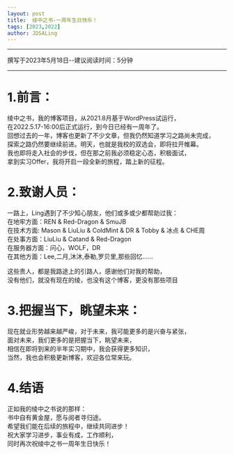 ```yaml
---
layout: post
title:  绫中之书-一周年生日快乐！
tags: [2023,2022]
author: JDSALing
---
```


---
撰写于2023年5月18日--建议阅读时间：5分钟

---

# 1.前言：
绫中之书，我的博客项目，从2021.8月基于WordPress试运行，  
在2022.5.17-16:00后正式运行，到今日已经有一周年了。  
回想过去的一年，博客也更新了不少文章，但我仍然知道学习之路尚未完成，  
探索之路仍然要继续前进。明天，也就是我校的双选会，即将拉开帷幕。  
我也即将走入社会的步伐，但在那之前我必须稳定心态，积极面试，  
拿到实习Offer，我将开启一段全新的旅程，踏上新的征程。

# 2.致谢人员：
一路上，Ling遇到了不少知心朋友，他们或多或少都帮助过我：  
在地牢方面：REN & Red-Dragon & SmuJB  
在技术方面: Mason & LiuLiu & ColdMint & DR & Tobby & 冰点 & CHE周  
在处事方面：LiuLiu & Catand & Red-Dragon  
在服务器方面：问心，WOLF，DR  
在其他方面：Lee,二月,沐沐,泰勒,罗贝里,那些回忆……

这些贵人，都是我路途上的引路人，感谢他们对我的帮助，  
没有他们，就没有现在的绫，也没有这个博客，更没有那些项目

# 3.把握当下，眺望未来：
现在就业形势越来越严峻，对于未来，我可能更多的是兴奋与紧张，  
面对未来，我们更多的是把握当下，眺望未来，  
相信在即将到来的半年实习期中，我会获得更多知识，  
当然，我也会积极更新博客，欢迎各位常来玩。

# 4.结语
正如我的绫中之书说的那样：  
书中自有黄金屋，愿与阅者寻归途。   
希望我们能在后续的旅程中，继续共同进步！  
祝大家学习进步，事业有成，工作顺利，  
同时再次祝绫中之书一周年生日快乐！

